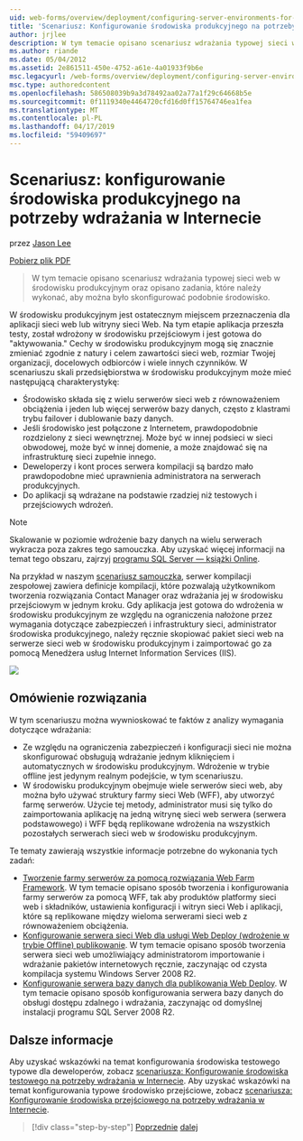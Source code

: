 ```yaml
---
uid: web-forms/overview/deployment/configuring-server-environments-for-web-deployment/scenario-configuring-a-production-environment-for-web-deployment
title: 'Scenariusz: Konfigurowanie środowiska produkcyjnego na potrzeby wdrażania w Internecie | Dokumentacja firmy Microsoft'
author: jrjlee
description: W tym temacie opisano scenariusz wdrażania typowej sieci web w środowisku produkcyjnym i opisano zadania, które należy wykonać, aby skonfigurować podobny...
ms.author: riande
ms.date: 05/04/2012
ms.assetid: 2e861511-450e-4752-a61e-4a01933f9b6e
msc.legacyurl: /web-forms/overview/deployment/configuring-server-environments-for-web-deployment/scenario-configuring-a-production-environment-for-web-deployment
msc.type: authoredcontent
ms.openlocfilehash: 586508039b9a3d78492aa02a77a1f29c64668b5e
ms.sourcegitcommit: 0f1119340e4464720cfd16d0ff15764746ea1fea
ms.translationtype: MT
ms.contentlocale: pl-PL
ms.lasthandoff: 04/17/2019
ms.locfileid: "59409697"
---
```

# <a name="scenario-configuring-a-production-environment-for-web-deployment"></a>Scenariusz: konfigurowanie środowiska produkcyjnego na potrzeby wdrażania w Internecie

przez [Jason Lee](https://github.com/jrjlee)

[Pobierz plik PDF](https://msdnshared.blob.core.windows.net/media/MSDNBlogsFS/prod.evol.blogs.msdn.com/CommunityServer.Blogs.Components.WeblogFiles/00/00/00/63/56/8130.DeployingWebAppsInEnterpriseScenarios.pdf)

> W tym temacie opisano scenariusz wdrażania typowej sieci web w środowisku produkcyjnym oraz opisano zadania, które należy wykonać, aby można było skonfigurować podobnie środowisko.


W środowisku produkcyjnym jest ostatecznym miejscem przeznaczenia dla aplikacji sieci web lub witryny sieci Web. Na tym etapie aplikacja przeszła testy, został wdrożony w środowisku przejściowym i jest gotowa do "aktywowania." Cechy w środowisku produkcyjnym mogą się znacznie zmieniać zgodnie z natury i celem zawartości sieci web, rozmiar Twojej organizacji, docelowych odbiorców i wiele innych czynników. W scenariuszu skali przedsiębiorstwa w środowisku produkcyjnym może mieć następującą charakterystykę:

- Środowisko składa się z wielu serwerów sieci web z równoważeniem obciążenia i jeden lub więcej serwerów bazy danych, często z klastrami trybu failover i dublowanie bazy danych.
- Jeśli środowisko jest połączone z Internetem, prawdopodobnie rozdzielony z sieci wewnętrznej. Może być w innej podsieci w sieci obwodowej, może być w innej domenie, a może znajdować się na infrastrukturę sieci zupełnie innego.
- Deweloperzy i kont proces serwera kompilacji są bardzo mało prawdopodobne mieć uprawnienia administratora na serwerach produkcyjnych.
- Do aplikacji są wdrażane na podstawie rzadziej niż testowych i przejściowych wdrożeń.

> [!NOTE]
> Skalowanie w poziomie wdrożenie bazy danych na wielu serwerach wykracza poza zakres tego samouczka. Aby uzyskać więcej informacji na temat tego obszaru, zajrzyj [programu SQL Server — książki Online](https://technet.microsoft.com/library/ms130214.aspx).


Na przykład w naszym [scenariusz samouczka](../deploying-web-applications-in-enterprise-scenarios/enterprise-web-deployment-scenario-overview.md), serwer kompilacji zespołowej zawiera definicje kompilacji, które pozwalają użytkownikom tworzenia rozwiązania Contact Manager oraz wdrażania jej w środowisku przejściowym w jednym kroku. Gdy aplikacja jest gotowa do wdrożenia w środowisku produkcyjnym ze względu na ograniczenia nałożone przez wymagania dotyczące zabezpieczeń i infrastruktury sieci, administrator środowiska produkcyjnego, należy ręcznie skopiować pakiet sieci web na serwerze sieci web w środowisku produkcyjnym i zaimportować go za pomocą Menedżera usług Internet Information Services (IIS).

![](scenario-configuring-a-production-environment-for-web-deployment/_static/image1.png)

## <a name="solution-overview"></a>Omówienie rozwiązania

W tym scenariuszu można wywnioskować te faktów z analizy wymagania dotyczące wdrażania:

- Ze względu na ograniczenia zabezpieczeń i konfiguracji sieci nie można skonfigurować obsługują wdrażanie jednym kliknięciem i automatycznych w środowisku produkcyjnym. Wdrożenie w trybie offline jest jedynym realnym podejście, w tym scenariuszu.
- W środowisku produkcyjnym obejmuje wiele serwerów sieci web, aby można było używać struktury farmy sieci Web (WFF), aby utworzyć farmę serwerów. Użycie tej metody, administrator musi się tylko do zaimportowania aplikację na jedną witrynę sieci web serwera (serwera podstawowego) i WFF będą replikowane wdrożenia na wszystkich pozostałych serwerach sieci web w środowisku produkcyjnym.

Te tematy zawierają wszystkie informacje potrzebne do wykonania tych zadań:

- [Tworzenie farmy serwerów za pomocą rozwiązania Web Farm Framework](configuring-a-database-server-for-web-deploy-publishing.md). W tym temacie opisano sposób tworzenia i konfigurowania farmy serwerów za pomocą WFF, tak aby produktów platformy sieci web i składników, ustawienia konfiguracji i witryn sieci Web i aplikacji, które są replikowane między wieloma serwerami sieci web z równoważeniem obciążenia.
- [Konfigurowanie serwera sieci Web dla usługi Web Deploy (wdrożenie w trybie Offline) publikowanie](configuring-a-web-server-for-web-deploy-publishing-offline-deployment.md). W tym temacie opisano sposób tworzenia serwera sieci web umożliwiający administratorom importowanie i wdrażanie pakietów internetowych ręcznie, zaczynając od czysta kompilacja systemu Windows Server 2008 R2.
- [Konfigurowanie serwera bazy danych dla publikowania Web Deploy](configuring-a-database-server-for-web-deploy-publishing.md). W tym temacie opisano sposób konfigurowania serwera bazy danych do obsługi dostępu zdalnego i wdrażania, zaczynając od domyślnej instalacji programu SQL Server 2008 R2.

## <a name="further-reading"></a>Dalsze informacje

Aby uzyskać wskazówki na temat konfigurowania środowiska testowego typowe dla deweloperów, zobacz [scenariusza: Konfigurowanie środowiska testowego na potrzeby wdrażania w Internecie](scenario-configuring-a-test-environment-for-web-deployment.md). Aby uzyskać wskazówki na temat konfigurowania typowe środowisko przejściowe, zobacz [scenariusza: Konfigurowanie środowiska przejściowego na potrzeby wdrażania w Internecie](scenario-configuring-a-staging-environment-for-web-deployment.md).

> [!div class="step-by-step"]
> [Poprzednie](scenario-configuring-a-staging-environment-for-web-deployment.md)
> [dalej](configuring-a-web-server-for-web-deploy-publishing-remote-agent.md)
